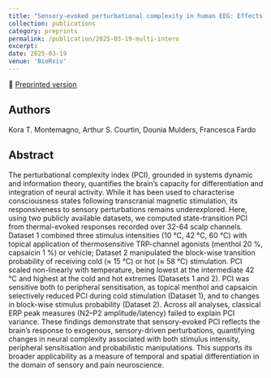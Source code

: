 ```yaml
---
title: "Sensory-evoked perturbational complexity in human EEG: Effects of stimulus temperature and peripheral sensitisation in nociceptive processing"
collection: publications
category: preprints
permalink: /publication/2025-03-19-multi-intero
excerpt:
date: 2025-03-19
venue: 'BioRxiv'
---
```


<!--more-->

📄 [Preprinted version](https://www.biorxiv.org/content/10.1101/2025.07.04.663180v1) <br>

## Authors
Kora T. Montemagno, Arthur S. Courtin, Dounia Mulders, Francesca Fardo

## Abstract
The perturbational complexity index (PCI), grounded in systems dynamic and information theory, quantifies the brain’s capacity for differentiation and integration of neural activity. While it has been used to characterise consciousness states following transcranial magnetic stimulation, its responsiveness to sensory perturbations remains underexplored. Here, using two publicly available datasets, we computed state-transition PCI from thermal-evoked responses recorded over 32-64 scalp channels. Dataset 1 combined three stimulus intensities (10 °C, 42 °C, 60 °C) with topical application of thermosensitive TRP-channel agonists (menthol 20 %, capsaicin 1 %) or vehicle; Dataset 2 manipulated the block-wise transition probability of receiving cold (≈ 15 °C) or hot (≈ 58 °C) stimulation. PCI scaled non-linearly with temperature, being lowest at the intermediate 42 °C and highest at the cold and hot extremes (Datasets 1 and 2). PCI was sensitive both to peripheral sensitisation, as topical menthol and capsaicin selectively reduced PCI during cold stimulation (Dataset 1), and to changes in block-wise stimulus probability (Dataset 2). Across all analyses, classical ERP peak measures (N2–P2 amplitude/latency) failed to explain PCI variance. These findings demonstrate that sensory-evoked PCI reflects the brain’s response to exogenous, sensory-driven perturbations, quantifying changes in neural complexity associated with both stimulus intensity, peripheral sensitisation and probabilistic manipulations. This supports its broader applicability as a measure of temporal and spatial differentiation in the domain of sensory and pain neuroscience.